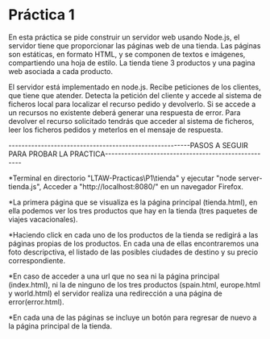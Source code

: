 # Práctica 1

En esta práctica se pide construir un servidor web usando Node.js, el servidor tiene que proporcionar las páginas web de una tienda. Las páginas son estáticas, en formato HTML, y se componen de textos e imágenes, compartiendo una hoja de estilo. La tienda tiene 3 productos y una pagina web asociada a cada producto.



El servidor está implementado en node.js. Recibe peticiones de los clientes, que tiene que atender. Detecta la petición del cliente y accede al sistema de ficheros local para localizar el recurso pedido y devolverlo. Si se accede a un recursos no existente deberá generar una respuesta de error.
Para devolver el recurso solicitado tendrás que acceder al sistema de ficheros, leer los ficheros pedidos y meterlos en el mensaje de respuesta. 

--------------------------------------------------------PASOS A SEGUIR PARA PROBAR LA PRACTICA----------------------------------------------------

 *Terminal en directorio "LTAW-Practicas\P1\tienda"  y ejecutar "node server-tienda.js", Acceder a "http://localhost:8080/" en un navegador Firefox.

 *La primera página que se visualiza es la página principal (tienda.html), en ella podemos ver los tres productos que hay en la tienda (tres paquetes de viajes vacacionales).

 *Haciendo click en cada uno de los productos de la tienda se redigirá a las páginas propias de los productos. En cada una de ellas encontraremos una foto descripctiva, el listado de las posibles ciudades de destino y su precio correspondiente.

*En caso de acceder a una url que no sea ni la página principal (index.html), ni la de ninguno de los tres productos (spain.html, europe.html y world.html) el servidor realiza una redirección a una página de error(error.html).

*En cada una de las páginas se incluye un botón para regresar de nuevo a la página principal de la tienda.
